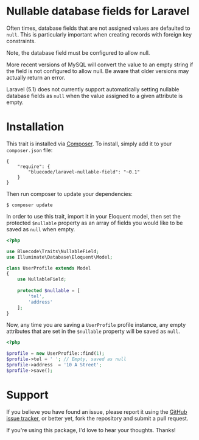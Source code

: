 # Nullable database fields for Laravel

Often times, database fields that are not assigned values are defaulted to `null`. This is particularly important when creating records with foreign key constraints.

Note, the database field must be configured to allow null.

More recent versions of MySQL will convert the value to an empty string if the field is not configured to allow null. Be aware that older versions may actually return an error.

Laravel (5.1) does not currently support automatically setting nullable database fields as `null` when the value assigned to a given attribute is empty.

# Installation

This trait is installed via [Composer](http://getcomposer.org/). To install, simply add it to your `composer.json` file:

```
{
	"require": {
		"bluecode/laravel-nullable-field": "~0.1"
	}
}
```

Then run composer to update your dependencies:

```
$ composer update
```

In order to use this trait, import it in your Eloquent model, then set the protected `$nullable` property as an array of fields you would like to be saved as `null` when empty.

```php
<?php

use Bluecode\Traits\NullableField;
use Illuminate\Database\Eloquent\Model;

class UserProfile extends Model
{
	use NullableField;
	
	protected $nullable = [
		'tel',
		'address'
	];
}
```

Now, any time you are saving a `UserProfile` profile instance, any empty attributes that are set in the `$nullable` property will be saved as `null`.

```php
<?php

$profile = new UserProfile::find(1);
$profile->tel = ' '; // Empty, saved as null
$profile->address  = '10 A Street';
$profile->save();
```

# Support

If you believe you have found an issue, please report it using the [GitHub issue tracker](https://github.com/matmaxanh/laravel-nullable-field/issues), or better yet, fork the repository and submit a pull request.

If you're using this package, I'd love to hear your thoughts. Thanks!